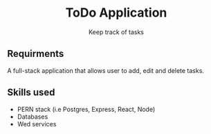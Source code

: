 <h1 align='center'>ToDo Application</h1>
<p align = 'center'>Keep track of tasks</p>

## Requirments

A full-stack application that allows user to add, edit and delete tasks.

##  Skills used

- PERN stack (i.e Postgres,  Express, React, Node)
- Databases
- Wed services
